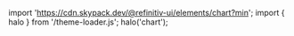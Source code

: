 <!--
type: template
name: chart
-->

import 'https://cdn.skypack.dev/@refinitiv-ui/elements/chart?min';
import { halo } from '/theme-loader.js';
halo('chart');